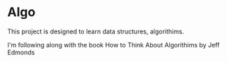 # Algo

This project is designed to learn data structures, algorithims.

I'm following along with the book How to Think About Algorithims by Jeff Edmonds

